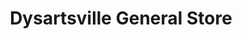 ---
title: "Dysartsville General Store"
url: /nebo/dysartsville-general-store/
shop: Lebensmittel
---